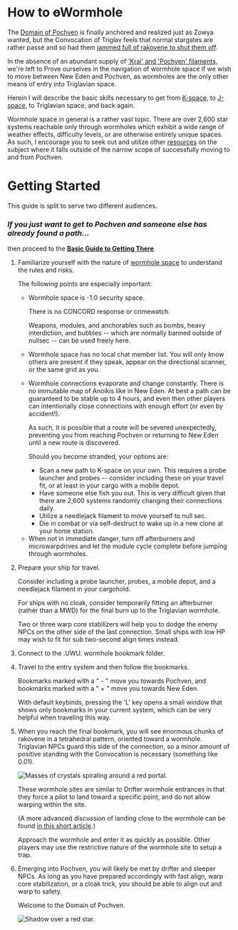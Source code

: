 # How to ~~o~~Wormhole

The [Domain of Pochven][1] is finally anchored and realized just as Zowya wanted, but the Convocation of Triglav feels that normal stargates are rather passé and so had them [jammed full of rakovene to shut them off][6].

In the absence of an abundant supply of ['Krai' and 'Pochven' filaments][2], we're left to Prove ourselves in the navigation of wormhole space if we wish to move between New Eden and Pochven, as wormholes are the only other means of entry into Triglavian space.

Herein I will describe the basic skills necessary to get from [K-space][4], to [J-space][5], to Triglavian space, and back again.

Wormhole space in general is a rather vast topic. There are over 2,600 star systems reachable only through wormholes which exhibit a wide range of weather effects, difficulty levels, or are otherwise entirely unique spaces. As such, I encourage you to seek out and utilize other [resources][3] on the subject where it falls outside of the narrow scope of successfully moving to and from Pochven.

# Getting Started

This guide is split to serve two different audiences.
### ***If you just want to get to Pochven and someone else has already found a path...***

then proceed to the **[Basic Guide to Getting There][13]**.
<br>

1. Familiarize yourself with the nature of [wormhole space][8] to understand the rules and risks.

   The following points are especially important:
   
   * Wormhole space is -1.0 security space.
   
     There is no CONCORD response or crimewatch.
   
     Weapons, modules, and anchorables such as bombs, heavy interdiction, and bubbles -- which are normally banned outside of nullsec -- can be used freely here.

   * Wormhole space has no local chat member list. You will only know others are present if they speak, appear on the directional scanner, or the same grid as you.

   * Wormhole connections evaporate and change constantly. There is no immutable map of Anoikis like in New Eden. At best a path can be guaranteed to be stable up to 4 hours, and even then other players can intentionally close connections with enough effort (or even by accident!).

     As such, it is possible that a route will be severed unexpectedly, preventing you from reaching Pochven or returning to New Eden until a new route is discovered.

     Should you become stranded, your options are:
     
     - Scan a new path to K-space on your own. This requires a probe launcher and probes -- consider including these on your travel fit, or at least in your cargo with a mobile depot.
     - Have someone else fish you out. This is very difficult given that there are 2,600 systems randomly changing their connections daily.
     - Utilize a needlejack filament to move yourself to null sec.
     - Die in combat or via self-destruct to wake up in a new clone at your home station.

   - When not in immediate danger, turn off afterburners and microwarpdrives and let the module cycle complete before jumping through wormholes.

2. Prepare your ship for travel.
 
     Consider including a probe launcher, probes, a mobile depot, and a needlejack filament in your cargohold.
   
   For ships with no cloak, consider temporarily fitting an afterburner (rather than a MWD) for the final burn up to the Triglavian wormhole.
   
   Two or three warp core stabilizers will help you to dodge the enemy NPCs on the other side of the last connection. Small ships with low HP may wish to fit for sub two-second align times instead.

3. Connect to the .UWU. wormhole bookmark folder.

4. Travel to the entry system and then follow the bookmarks. 

   Bookmarks marked with a " - " move you towards Pochven, and bookmarks marked with a " + "  move you towards New Eden.

   With default keybinds, pressing the 'L' key opens a small window that shows only bookmarks in your current system, which can be very helpful when traveling this way.

5. When you reach the final bookmark, you will see enormous chunks of rakovene in a tetrahedral pattern, oriented toward a wormhole. Triglavian NPCs guard this side of the connection, so a minor amount of positive standing with the Convocation is necessary (something like 0.01).

   ![Masses of crystals spiraling around a red portal.](https://i.imgur.com/D9hh2Yk.png "Major Conduit")

   These wormhole sites are similar to Drifter wormhole entrances in that they force a pilot to land toward a specific point, and do not allow warping within the site.

   (A more advanced discussion of landing close to the wormhole can be found [in this short article][11].)

   Approach the wormhole and enter it as quickly as possible. Other players may use the restrictive nature of the wormhole site to setup a trap.

6. Emerging into Pochven, you will likely be met by drifter and sleeper NPCs. As long as you have prepared accordingly with fast align, warp core stabilization, or a cloak trick, you should be able to align out and warp to safety.

   Welcome to the Domain of Pochven.

   ![Shadow over a red star.](https://i.imgur.com/aOedCwr.png "Gold Immanence")

[1]: https://wiki.eveuniversity.org/Pochven
[2]: https://wiki.eveuniversity.org/Pochven#Pochven_Region_Filaments
[3]: /resources.md
[4]: # "'Known-space' -- space in the New Eden galaxy."
[5]: # "Wormhole space in the Anoikis galaxy -- named for the fact that all but one wormhole star system is named in the format J######."
[6]: https://i.imgur.com/PZ2ueuV.png
[7]: https://wiki.eveuniversity.org/Scanning#Cosmic_signatures
[8]: https://wiki.eveuniversity.org/Wormholes
[9]: https://www.pathfinder-w.space/
[10]: https://support.eveonline.com/hc/en-us/articles/205381192-Single-Sign-On-SSO-
[11]: /Triglavian-wormhole-site.md
[12]: https://i.imgur.com/D9hh2Yk.png
[13]: /basic.md